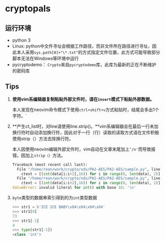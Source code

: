 # cryptopals

## 运行环境
* python 3
* Linux: python中文件寻址会根据工作路径，而非文件所在路径进行寻址，因此本人采用`sys.path[0]+"\*.txt"`的方式指定文件位置，此方式可能导致部分脚本无法在Windows等环境中运行
* pycryptodemo： `Crypto`来自`pycryptodemo`库，此库为最新的正在不断维护的密码库

## Tips
1. **使用vim系编辑器复制粘贴外部文件时，请在`insert`模式下粘贴外部数据。**

   本人发现在neovim命令模式下使用`ctrl+shift+v`方式粘贴时，结尾会多出1个字符。`

2. **产生ct_list时，对line请使用line.strip()。**vim系编辑器会在最后一行未加换行符时自动添加换行符，因此对于一行（行）读取的读取方式请在文件积极使用strip（）方法去除换行符。

   本人因使用neovim编辑外部文件时，vim自动在文章末尾加上`’/n'`而导致报错，因加上`strip（）`方法。

   ```python	
   Traceback (most recent call last):
     File "/home/rean/work/crypto/xdu/PA2-AES/PA2-AES/sample.py", line 12, in <module>
       ctext = [(int(data[i:i+2],16)) for i in range(0, len(data), 2)]
     File "/home/rean/work/crypto/xdu/PA2-AES/PA2-AES/sample.py", line 12, in <listcomp>
       ctext = [(int(data[i:i+2],16)) for i in range(0, len(data), 2)]
   ValueError: invalid literal for int() with base 16: '\n'
   ```

3. `byte`类型的数据串索引得到的为`int`类型数据
    ```python
    >>> str1 = b'ICE ICE BABY\x04\x04\x04\x04'
    >>> str1[0]
    73
    >>> str1[-1]
    4
    >>> type(str1[-1])
    <class 'int'>
    ```

   

